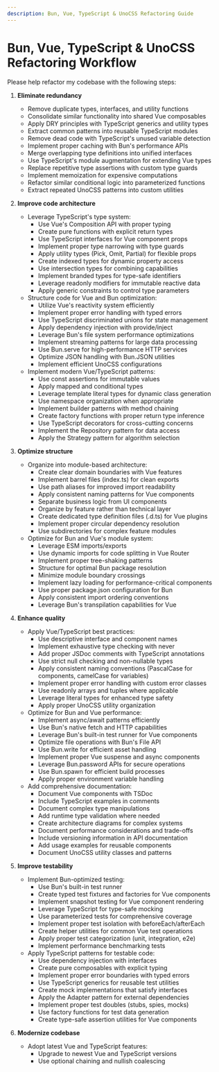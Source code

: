 ```yaml
---
description: Bun, Vue, TypeScript & UnoCSS Refactoring Guide
---
```


# Bun, Vue, TypeScript & UnoCSS Refactoring Workflow

Please help refactor my codebase with the following steps:

1. **Eliminate redundancy**
   - Remove duplicate types, interfaces, and utility functions
   - Consolidate similar functionality into shared Vue composables
   - Apply DRY principles with TypeScript generics and utility types
   - Extract common patterns into reusable TypeScript modules
   - Remove dead code with TypeScript's unused variable detection
   - Implement proper caching with Bun's performance APIs
   - Merge overlapping type definitions into unified interfaces
   - Use TypeScript's module augmentation for extending Vue types
   - Replace repetitive type assertions with custom type guards
   - Implement memoization for expensive computations
   - Refactor similar conditional logic into parameterized functions
   - Extract repeated UnoCSS patterns into custom utilities

2. **Improve code architecture**
   - Leverage TypeScript's type system:
     - Use Vue's Composition API with proper typing
     - Create pure functions with explicit return types
     - Use TypeScript interfaces for Vue component props
     - Implement proper type narrowing with type guards
     - Apply utility types (Pick, Omit, Partial) for flexible props
     - Create indexed types for dynamic property access
     - Use intersection types for combining capabilities
     - Implement branded types for type-safe identifiers
     - Leverage readonly modifiers for immutable reactive data
     - Apply generic constraints to control type parameters
   - Structure code for Vue and Bun optimization:
     - Utilize Vue's reactivity system efficiently
     - Implement proper error handling with typed errors
     - Use TypeScript discriminated unions for state management
     - Apply dependency injection with provide/inject
     - Leverage Bun's file system performance optimizations
     - Implement streaming patterns for large data processing
     - Use Bun.serve for high-performance HTTP services
     - Optimize JSON handling with Bun.JSON utilities
     - Implement efficient UnoCSS configurations
   - Implement modern Vue/TypeScript patterns:
     - Use const assertions for immutable values
     - Apply mapped and conditional types
     - Leverage template literal types for dynamic class generation
     - Use namespace organization when appropriate
     - Implement builder patterns with method chaining
     - Create factory functions with proper return type inference
     - Use TypeScript decorators for cross-cutting concerns
     - Implement the Repository pattern for data access
     - Apply the Strategy pattern for algorithm selection

3. **Optimize structure**
   - Organize into module-based architecture:
     - Create clear domain boundaries with Vue features
     - Implement barrel files (index.ts) for clean exports
     - Use path aliases for improved import readability
     - Apply consistent naming patterns for Vue components
     - Separate business logic from UI components
     - Organize by feature rather than technical layer
     - Create dedicated type definition files (.d.ts) for Vue plugins
     - Implement proper circular dependency resolution
     - Use subdirectories for complex feature modules
   - Optimize for Bun and Vue's module system:
     - Leverage ESM imports/exports
     - Use dynamic imports for code splitting in Vue Router
     - Implement proper tree-shaking patterns
     - Structure for optimal Bun package resolution
     - Minimize module boundary crossings
     - Implement lazy loading for performance-critical components
     - Use proper package.json configuration for Bun
     - Apply consistent import ordering conventions
     - Leverage Bun's transpilation capabilities for Vue

4. **Enhance quality**
   - Apply Vue/TypeScript best practices:
     - Use descriptive interface and component names
     - Implement exhaustive type checking with never
     - Add proper JSDoc comments with TypeScript annotations
     - Use strict null checking and non-nullable types
     - Apply consistent naming conventions (PascalCase for components, camelCase for variables)
     - Implement proper error handling with custom error classes
     - Use readonly arrays and tuples where applicable
     - Leverage literal types for enhanced type safety
     - Apply proper UnoCSS utility organization
   - Optimize for Bun and Vue performance:
     - Implement async/await patterns efficiently
     - Use Bun's native fetch and HTTP capabilities
     - Leverage Bun's built-in test runner for Vue components
     - Optimize file operations with Bun's File API
     - Use Bun.write for efficient asset handling
     - Implement proper Vue suspense and async components
     - Leverage Bun.password APIs for secure operations
     - Use Bun.spawn for efficient build processes
     - Apply proper environment variable handling
   - Add comprehensive documentation:
     - Document Vue components with TSDoc
     - Include TypeScript examples in comments
     - Document complex type manipulations
     - Add runtime type validation where needed
     - Create architecture diagrams for complex systems
     - Document performance considerations and trade-offs
     - Include versioning information in API documentation
     - Add usage examples for reusable components
     - Document UnoCSS utility classes and patterns

5. **Improve testability**
   - Implement Bun-optimized testing:
     - Use Bun's built-in test runner
     - Create typed test fixtures and factories for Vue components
     - Implement snapshot testing for Vue component rendering
     - Leverage TypeScript for type-safe mocking
     - Use parameterized tests for comprehensive coverage
     - Implement proper test isolation with beforeEach/afterEach
     - Create helper utilities for common Vue test operations
     - Apply proper test categorization (unit, integration, e2e)
     - Implement performance benchmarking tests
   - Apply TypeScript patterns for testable code:
     - Use dependency injection with interfaces
     - Create pure composables with explicit typing
     - Implement proper error boundaries with typed errors
     - Use TypeScript generics for reusable test utilities
     - Create mock implementations that satisfy interfaces
     - Apply the Adapter pattern for external dependencies
     - Implement proper test doubles (stubs, spies, mocks)
     - Use factory functions for test data generation
     - Create type-safe assertion utilities for Vue components

6. **Modernize codebase**
   - Adopt latest Vue and TypeScript features:
     - Upgrade to newest Vue and TypeScript versions
     - Use optional chaining and nullish coalescing